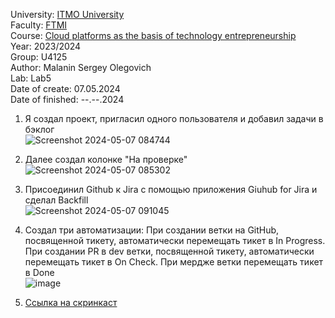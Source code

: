 University: [ITMO University](https://itmo.ru/ru/)  
Faculty: [FTMI](https://ftmi.itmo.ru/)  
Course: [Cloud platforms as the basis of technology entrepreneurship](https://itmo-ict-faculty.github.io/cloud-platforms-as-the-basis-of-technology-entrepreneurship/)  
Year: 2023/2024  
Group: U4125  
Author: Malanin Sergey Olegovich  
Lab: Lab5  
Date of create: 07.05.2024  
Date of finished: --.--.2024  
  
1. Я создал проект, пригласил одного пользователя и добавил задачи в бэклог  
![Screenshot 2024-05-07 084744](https://github.com/Aelirennnn/2023_2024-cloud-platforms-as-the-basis-of-technology-entrepreneurship-u4125-malanin_s_o/assets/125411403/b7087245-6b59-445a-b5d7-d3bb173c9d1b)  
  
2. Далее создал колонке "На проверке"  
![Screenshot 2024-05-07 085302](https://github.com/Aelirennnn/2023_2024-cloud-platforms-as-the-basis-of-technology-entrepreneurship-u4125-malanin_s_o/assets/125411403/0dddea91-4117-4401-8f7a-aeaa3be45cad)  
  
3. Присоединил Github к Jira с помощью приложения Giuhub for Jira и сделал Backfill  
![Screenshot 2024-05-07 091045](https://github.com/Aelirennnn/2023_2024-cloud-platforms-as-the-basis-of-technology-entrepreneurship-u4125-malanin_s_o/assets/125411403/ebbbee33-19da-48f0-97ee-47f43443656d)  
  
4. Создал три автоматизации: При создании ветки на GitHub, посвященной тикету, автоматически перемещать тикет в In Progress. При создании PR в dev ветки, посвященной тикету, автоматически перемещать тикет в On Check. При мердже ветки перемещать тикет в Done  
![image](https://github.com/Aelirennnn/2023_2024-cloud-platforms-as-the-basis-of-technology-entrepreneurship-u4125-malanin_s_o/assets/125411403/9f1e6def-669c-4aa5-847e-96b335688bf4)  
  
5. [Ссылка на скринкаст](https://drive.google.com/file/d/1AUzrvXu3Tjwlwi0MQ6yxN-WLGKTp7v8C/view?usp=sharing)  
